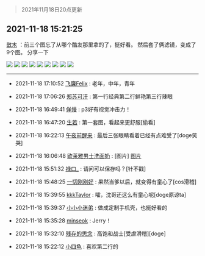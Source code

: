 > 2021年11月18日20点更新
<link rel="stylesheet" href="https://cdn.jsdelivr.net/gh/taotie6/sampleJSON@main/css/photo_show.css">
<meta name="referrer" content="no-referrer" />


 ## 2021-11-18 15:21:25 

 [㪚木](https://www.coolapk.com/feed/31554617?shareKey=MjQzNjQ5NjZkZjNhNjE5NjA3M2M~) ：前三个图忘了从哪个酷友那里拿的了，挺好看。
然后套了俩滤镜，变成了9个图。
分享一下 

<div class="album">
<img class="img-item" src="http://image.coolapk.com/feed/2020/0112/18/2645761_c33e7360_6646_9651@1242x2688.jpeg" />
<img class="img-item" src="http://image.coolapk.com/feed/2020/0113/11/2645761_4f61b441_5234_5207@1242x2688.jpeg" />
<img class="img-item" src="http://image.coolapk.com/feed/2020/0113/11/2645761_ef7814da_5249_857@1242x2688.jpeg" />
<img class="img-item" src="http://image.coolapk.com/feed/2021/1118/15/1081091_6bf7254e_0083_0449_410@1242x2688.jpeg" />
<img class="img-item" src="http://image.coolapk.com/feed/2021/1118/15/1081091_ca6ca581_0083_0459_570@1242x2688.jpeg" />
<img class="img-item" src="http://image.coolapk.com/feed/2021/1118/15/1081091_bcc77eb9_0083_0467_769@1242x2688.jpeg" />
<img class="img-item" src="http://image.coolapk.com/feed/2021/1118/15/1081091_5309193e_0083_0474_865@1242x2688.jpeg" />
<img class="img-item" src="http://image.coolapk.com/feed/2021/1118/15/1081091_d1df759b_0083_0481_884@1242x2688.jpeg" />
<img class="img-item" src="http://image.coolapk.com/feed/2021/1118/15/1081091_5e83d972_0083_0484_322@1242x2688.jpeg" />
</div>

 ------- 

- 2021-11-18 17:10:52 [飞廉Felix](uid=900024) : 老年，中年，青年 

- 2021-11-18 17:06:26 [郑苏可汗](uid=678781) : 第一行经典第二行鲜艳第三行辣眼 

- 2021-11-18 16:49:41 [佯慢](uid=888105) : p3好有视觉冲击力！ 

- 2021-11-18 16:47:20 [生若](uid=1594912) : 第一套图，看起来更舒服[偷看] 

- 2021-11-18 16:22:13 [午夜前醒来](uid=1903453) : 最后三张眼睛看着已经有点难受了[doge笑哭] 

- 2021-11-18 16:06:48 [欧莱雅男士洗面奶](uid=4119252) : [图片] [图片](http://image.coolapk.com/feed/2021/1118/16/4119252_f0a15207_2804_1365_69@720x720.jpeg)

- 2021-11-18 15:51:32 [禄口_](uid=1005884) : 请问可以保存吗？[针不戳] 

- 2021-11-18 15:48:25 [一切刚刚好](uid=701389) : 果然当爹以后，就变得有童心了[cos滑稽] 

- 2021-11-18 15:39:55 [kkkTaylor](uid=1429753) : 嚯，沈哥还这么有童心呢[doge原谅ta] 

- 2021-11-18 15:39:37 [小小小迷弟](uid=1846299) : 做成定制手机壳，也挺好看的 

- 2021-11-18 15:35:28 [minseok](uid=2361006) : Jerry！ 

- 2021-11-18 15:32:10 [残存的思念](uid=993689) : 高饱和战士[受虐滑稽][doge] 

- 2021-11-18 15:22:12 [小四龟](uid=703974) : 喜欢第二行的 

